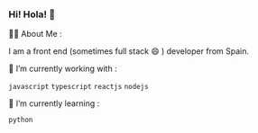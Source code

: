 ### Hi! Hola! 👋

👩‍💻  About Me :

I am a front end (sometimes full stack 😄 ) developer from Spain.

🔭 I’m currently working with :

`javascript` `typescript` `reactjs` `nodejs`

🌱 I’m currently learning :

`python`

<!--
**mateosantosdev/mateosantosdev** is a ✨ _special_ ✨ repository because its `README.md` (this file) appears on your GitHub profile.

Here are some ideas to get you started:

- 🔭 I’m currently working on ...
- 🌱 I’m currently learning ...
- 👯 I’m looking to collaborate on ...
- 🤔 I’m looking for help with ...
- 💬 Ask me about ...
- 📫 How to reach me: ...
- 😄 Pronouns: ...
- ⚡ Fun fact: ...
-->

